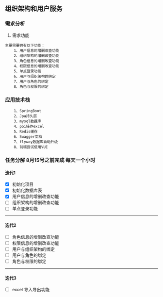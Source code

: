 ## 组织架构和用户服务

### 需求分析
1. 需求功能
```
主要需要拥有以下功能：
    1、用户信息的增删改查功能
    2、组织架构的增删改查功能
    3、角色信息的增删改查功能
    4、权限信息的增删改查功能
    5、单点登录功能
    6、用户与组织架构的绑定
    7、用户与角色的绑定
    8、角色与权限的绑定
```

### 应用技术栈
```
    1、SpringBoot
    2、Jpa持久层
    3、mysql数据库
    4、poi操作excel
    5、Redis缓存
    6、Swagger文档
    7、flyway数据库自动升级
    8、前端尝试使用VUE
```

### 任务分解 8月15号之前完成  每天一个小时
#### 迭代1
- [x] 初始化项目
- [x] 初始化数据库表
- [x] 用户信息的增删改查功能
- [ ] 组织架构的增删改查功能
- [ ] 单点登录功能

---

#### 迭代2
- [ ] 角色信息的增删改查功能
- [ ] 权限信息的增删改查功能
- [ ] 用户与组织架构的绑定
- [ ] 用户与角色的绑定
- [ ] 角色与权限的绑定

---

#### 迭代3

- [ ] excel 导入导出功能